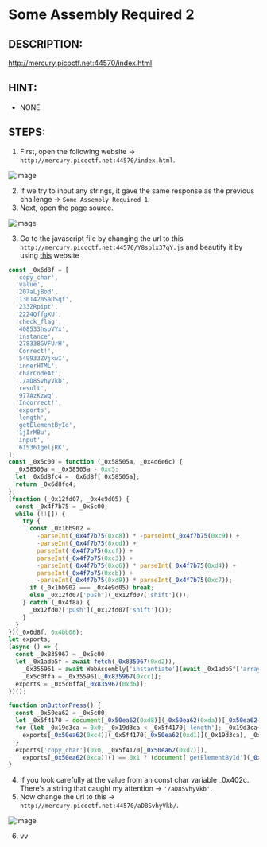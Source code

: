 # Some Assembly Required 2
## DESCRIPTION:
http://mercury.picoctf.net:44570/index.html
## HINT:
- NONE
## STEPS:
1. First, open the following website -> `http://mercury.picoctf.net:44570/index.html`.

![image](https://user-images.githubusercontent.com/70703371/176900866-7605950c-5685-493e-9f5e-b9848fa23ffa.png)

2. If we try to input any strings, it gave the same response as the previous challenge -> `Some Assembly Required 1`.
3. Next, open the page source.

![image](https://user-images.githubusercontent.com/70703371/176901066-9495428e-156d-4739-8ab5-4f1bb61ca527.png)

3. Go to the javascript file by changing the url to this `http://mercury.picoctf.net:44570/Y8splx37qY.js` and beautify it by using [this](https://beautifier.io/) website

```javascript
const _0x6d8f = [
  'copy_char',
  'value',
  '207aLjBod',
  '1301420SaUSqf',
  '233ZRpipt',
  '2224QffgXU',
  'check_flag',
  '408533hsoVYx',
  'instance',
  '278338GVFUrH',
  'Correct!',
  '549933ZVjkwI',
  'innerHTML',
  'charCodeAt',
  './aD8SvhyVkb',
  'result',
  '977AzKzwq',
  'Incorrect!',
  'exports',
  'length',
  'getElementById',
  '1jIrMBu',
  'input',
  '615361geljRK',
];
const _0x5c00 = function (_0x58505a, _0x4d6e6c) {
  _0x58505a = _0x58505a - 0xc3;
  let _0x6d8fc4 = _0x6d8f[_0x58505a];
  return _0x6d8fc4;
};
(function (_0x12fd07, _0x4e9d05) {
  const _0x4f7b75 = _0x5c00;
  while (!![]) {
    try {
      const _0x1bb902 =
        -parseInt(_0x4f7b75(0xc8)) * -parseInt(_0x4f7b75(0xc9)) +
        -parseInt(_0x4f7b75(0xcd)) +
        parseInt(_0x4f7b75(0xcf)) +
        parseInt(_0x4f7b75(0xc3)) +
        -parseInt(_0x4f7b75(0xc6)) * parseInt(_0x4f7b75(0xd4)) +
        parseInt(_0x4f7b75(0xcb)) +
        -parseInt(_0x4f7b75(0xd9)) * parseInt(_0x4f7b75(0xc7));
      if (_0x1bb902 === _0x4e9d05) break;
      else _0x12fd07['push'](_0x12fd07['shift']());
    } catch (_0x4f8a) {
      _0x12fd07['push'](_0x12fd07['shift']());
    }
  }
})(_0x6d8f, 0x4bb06);
let exports;
(async () => {
  const _0x835967 = _0x5c00;
  let _0x1adb5f = await fetch(_0x835967(0xd2)),
    _0x355961 = await WebAssembly['instantiate'](await _0x1adb5f['arrayBuffer']()),
    _0x5c0ffa = _0x355961[_0x835967(0xcc)];
  exports = _0x5c0ffa[_0x835967(0xd6)];
})();

function onButtonPress() {
  const _0x50ea62 = _0x5c00;
  let _0x5f4170 = document[_0x50ea62(0xd8)](_0x50ea62(0xda))[_0x50ea62(0xc5)];
  for (let _0x19d3ca = 0x0; _0x19d3ca < _0x5f4170['length']; _0x19d3ca++) {
    exports[_0x50ea62(0xc4)](_0x5f4170[_0x50ea62(0xd1)](_0x19d3ca), _0x19d3ca);
  }
  exports['copy_char'](0x0, _0x5f4170[_0x50ea62(0xd7)]),
    exports[_0x50ea62(0xca)]() == 0x1 ? (document['getElementById'](_0x50ea62(0xd3))[_0x50ea62(0xd0)] = _0x50ea62(0xce)) : (document[_0x50ea62(0xd8)](_0x50ea62(0xd3))['innerHTML'] = _0x50ea62(0xd5));
}

```

4. If you look carefully at the value from an const char variable _0x402c. There's a string that caught my attention -> `'/aD8SvhyVkb'`.
5. Now change the url to this ->  `http://mercury.picoctf.net:44570/aD8SvhyVkb/`.

![image](https://user-images.githubusercontent.com/70703371/176902945-2b9a7fa0-a13a-4846-a010-ffed2026d7bc.png)

6. vv
